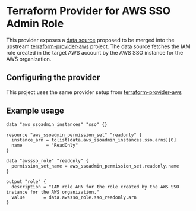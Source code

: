 # Terraform Provider for AWS SSO Admin Role

This provider exposes a [data source](https://github.com/hashicorp/terraform-provider-aws/pull/18048) proposed to be merged into the upstream [terraform-provider-aws](https://github.com/hashicorp/terraform-provider-aws) project. The data source fetches the IAM role created in the target AWS account by the AWS SSO instance for the AWS organization.

## Configuring the provider

This project uses the same provider setup from [terraform-provider-aws](https://registry.terraform.io/providers/hashicorp/aws/latest/docs)

## Example usage

```hcl
data "aws_ssoadmin_instances" "sso" {}

resource "aws_ssoadmin_permission_set" "readonly" {
  instance_arn = tolist(data.aws_ssoadmin_instances.sso.arns)[0]
  name         = "ReadOnly"
}

data "awssso_role" "readonly" {
  permission_set_name = aws_ssoadmin_permission_set.readonly.name
}

output "role" {
  description = "IAM role ARN for the role created by the AWS SSO instance for the AWS organization."
  value       = data.awssso_role.sso_readonly.arn
}
```
